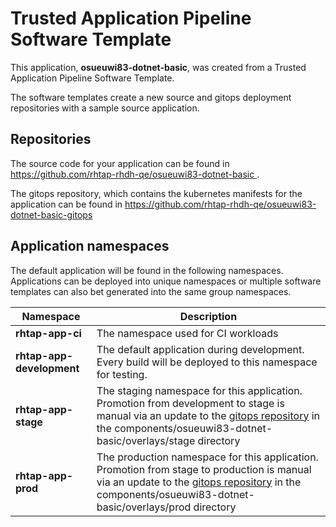 # Trusted Application Pipeline Software Template

This application, **osueuwi83-dotnet-basic**, was created from a Trusted Application Pipeline Software Template.

The software templates create a new source and gitops deployment repositories with a sample source application. 

## Repositories

The source code for your application can be found in [https://github.com/rhtap-rhdh-qe/osueuwi83-dotnet-basic ](https://github.com/rhtap-rhdh-qe/osueuwi83-dotnet-basic ).
 
The gitops repository, which contains the kubernetes manifests for the application can be found in 
[https://github.com/rhtap-rhdh-qe/osueuwi83-dotnet-basic-gitops ](https://github.com/rhtap-rhdh-qe/osueuwi83-dotnet-basic-gitops ) 

## Application namespaces 

The default application will be found in the following namespaces. Applications can be deployed into unique namespaces or multiple software templates can also bet generated into the same group namespaces.  

|  Namespace   |  Description   |  
| -------- | -------- |
| **rhtap-app-ci** | The namespace used for CI workloads |
| **rhtap-app-development** | The default application during development. Every build will be deployed to this namespace for testing. |
| **rhtap-app-stage** | The staging namespace for this application. Promotion from development to stage is manual via an update to the [gitops repository](https://github.com/rhtap-rhdh-qe/osueuwi83-dotnet-basic-gitops ) in the components/osueuwi83-dotnet-basic/overlays/stage directory |
| **rhtap-app-prod** | The production namespace for this application. Promotion from stage to production is manual via an update to the [gitops repository](https://github.com/rhtap-rhdh-qe/osueuwi83-dotnet-basic-gitops ) in the components/osueuwi83-dotnet-basic/overlays/prod directory |